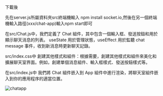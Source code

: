 下載後

先在server.js所屬資料夾src終端機輸入 npm install socket.io,然後在另一個終端機輸入路徑(xxx/chat-app)輸入npm start即可

在src/Chat.js中，我們定義了 Chat 組件，其中包含一個輸入框、發送按鈕和用於顯示聊天消息的列表。 useState 用於管理狀態，useEffect 用於監聽 chat message 事件，收到新消息時更新聊天記錄。


src/index.css中 創建其他樣式和組件：根據需要，創建其他樣式和組件來美化和擴展聊天室界面。例如，創建單個消息組件、輸入框樣式、發送按鈕樣式等。

在src/index.js中 我們將 Chat 組件嵌入到 App 組件中進行渲染，將聊天室組件嵌入到你的應用程序的適當位置。

![chatapp](https://github.com/tsaitsaiji/chat-app/assets/85061424/a957c905-40cc-4f4e-a71a-9c0bf0e8665f)
